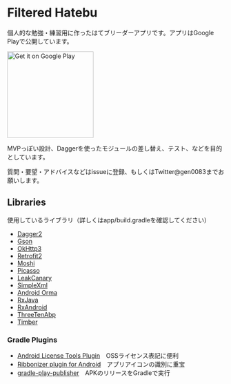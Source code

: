 Filtered Hatebu
===============

個人的な勉強・練習用に作ったはてブリーダーアプリです。アプリはGoogle Playで公開しています。

<a href='https://play.google.com/store/apps/details?id=jp.gcreate.product.filteredhatebu&utm_source=global_co&utm_medium=prtnr&utm_content=Mar2515&utm_campaign=PartBadge&pcampaignid=MKT-Other-global-all-co-prtnr-py-PartBadge-Mar2515-1'><img width="200" alt='Get it on Google Play' src='https://play.google.com/intl/en_us/badges/images/generic/en_badge_web_generic.png'/></a>

MVPっぽい設計、Daggerを使ったモジュールの差し替え、テスト、などを目的としています。

質問・要望・アドバイスなどはissueに登録、もしくはTwitter@gen0083までお願いします。

## Libraries

使用しているライブラリ（詳しくはapp/build.gradleを確認してください）

- [Dagger2](https://github.com/google/dagger)
- [Gson](https://github.com/google/gson)
- [OkHttp3](https://github.com/square/okhttp)
- [Retrofit2](https://github.com/square/retrofit)
- [Moshi](https://github.com/square/moshi)
- [Picasso](https://github.com/square/picasso)
- [LeakCanary](http://github.com/square/leakcanary)
- [SimpleXml](http://simple.sourceforge.net)
- [Android Orma](https://github.com/gfx/Android-Orma)
- [RxJava](https://github.com/ReactiveX/RxJava)
- [RxAndroid](https://github.com/ReactiveX/RxAndroid)
- [ThreeTenAbp](https://github.com/JakeWharton/ThreeTenABP/)
- [Timber](https://github.com/JakeWharton/timber)

### Gradle Plugins

- [Android License Tools Plugin](https://github.com/cookpad/license-tools-plugin)　OSSライセンス表記に便利
- [Ribbonizer plugin for Android](https://github.com/gfx/gradle-android-ribbonizer-plugin)　アプリアイコンの識別に重宝
- [gradle-play-publisher](https://github.com/Triple-T/gradle-play-publisher)　APKのリリースをGradleで実行
